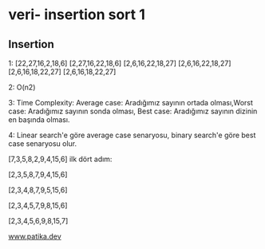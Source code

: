 # veri- insertion sort 1  
## Insertion 
1: [22,27,16,2,18,6] [2,27,16,22,18,6] [2,6,16,22,18,27] [2,6,16,22,18,27] [2,6,16,18,22,27] [2,6,16,18,22,27]

2: O(n2)

3: Time Complexity: Average case: Aradığımız sayının ortada olması,Worst case: Aradığımız sayının sonda olması, Best case: Aradığımız sayının dizinin en başında olması.

4: Linear search'e göre average case senaryosu, binary search'e göre best case senaryosu olur. 

 [7,3,5,8,2,9,4,15,6] ilk dört adım: 

[2,3,5,8,7,9,4,15,6]

[2,3,4,8,7,9,5,15,6]

[2,3,4,5,7,9,8,15,6]

[2,3,4,5,6,9,8,15,7]

 www.patika.dev 
